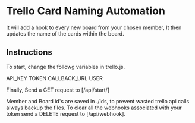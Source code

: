 
# Trello Card Naming Automation

It will add a hook to every new board from your chosen member, It then updates the name of the cards within the board.

## Instructions
To start, change the followg variables in trello.js.

API_KEY
TOKEN
CALLBACK_URL
USER

Finally, Send a GET request to [/api/start/]


Member and Board id's are saved in ./ids, to prevent wasted trello api calls always backup the files.
To clear all the webhooks associated with your token send a DELETE request to [/api/webhook].
